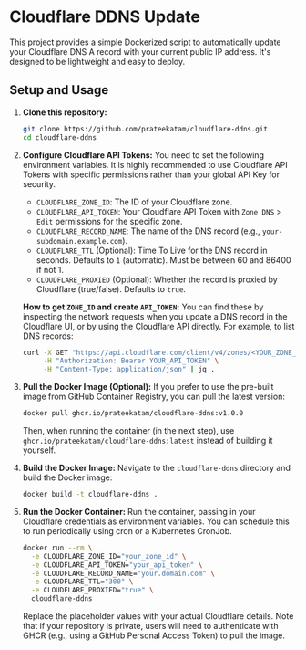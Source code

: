 # Cloudflare DDNS Update

This project provides a simple Dockerized script to automatically update your Cloudflare DNS A record with your current public IP address. It's designed to be lightweight and easy to deploy.

## Setup and Usage

1.  **Clone this repository:**
    ```bash
    git clone https://github.com/prateekatam/cloudflare-ddns.git
    cd cloudflare-ddns
    ```

2.  **Configure Cloudflare API Tokens:**
    You need to set the following environment variables. It is highly recommended to use Cloudflare API Tokens with specific permissions rather than your global API Key for security.
    *   `CLOUDFLARE_ZONE_ID`: The ID of your Cloudflare zone.
    *   `CLOUDFLARE_API_TOKEN`: Your Cloudflare API Token with `Zone DNS` > `Edit` permissions for the specific zone.
    *   `CLOUDFLARE_RECORD_NAME`: The name of the DNS record (e.g., `your-subdomain.example.com`).
    *   `CLOUDFLARE_TTL` (Optional): Time To Live for the DNS record in seconds. Defaults to `1` (automatic). Must be between 60 and 86400 if not 1.
    *   `CLOUDFLARE_PROXIED` (Optional): Whether the record is proxied by Cloudflare (true/false). Defaults to `true`.

    **How to get `ZONE_ID` and create `API_TOKEN`:**
    You can find these by inspecting the network requests when you update a DNS record in the Cloudflare UI, or by using the Cloudflare API directly. For example, to list DNS records:
    ```bash
    curl -X GET "https://api.cloudflare.com/client/v4/zones/<YOUR_ZONE_ID>/dns_records" \
         -H "Authorization: Bearer YOUR_API_TOKEN" \
         -H "Content-Type: application/json" | jq .
    ```

3.  **Pull the Docker Image (Optional):**
    If you prefer to use the pre-built image from GitHub Container Registry, you can pull the latest version:
    ```bash
    docker pull ghcr.io/prateekatam/cloudflare-ddns:v1.0.0
    ```
    Then, when running the container (in the next step), use `ghcr.io/prateekatam/cloudflare-ddns:latest` instead of building it yourself.


3.  **Build the Docker Image:**
    Navigate to the `cloudflare-ddns` directory and build the Docker image:
    ```bash
    docker build -t cloudflare-ddns .
    ```

4.  **Run the Docker Container:**
    Run the container, passing in your Cloudflare credentials as environment variables. You can schedule this to run periodically using cron or a Kubernetes CronJob.

    ```bash
    docker run --rm \
      -e CLOUDFLARE_ZONE_ID="your_zone_id" \
      -e CLOUDFLARE_API_TOKEN="your_api_token" \
      -e CLOUDFLARE_RECORD_NAME="your.domain.com" \
      -e CLOUDFLARE_TTL="300" \
      -e CLOUDFLARE_PROXIED="true" \
      cloudflare-ddns
    ```
    Replace the placeholder values with your actual Cloudflare details. Note that if your repository is private, users will need to authenticate with GHCR (e.g., using a GitHub Personal Access Token) to pull the image.